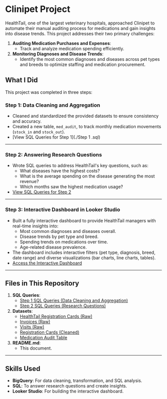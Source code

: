 # **Clinipet Project**

HealthTail, one of the largest veterinary hospitals, approached Clinipet to automate their manual auditing process for medications and gain insights into disease trends. This project addresses their two primary challenges:
1. **Auditing Medication Purchases and Expenses**:
   - Track and analyze medication spending efficiently.
2. **Monitoring Diagnoses and Disease Trends**:
   - Identify the most common diagnoses and diseases across pet types and breeds to optimize staffing and medication procurement.

## **What I Did**
This project was completed in three steps:

### **Step 1: Data Cleaning and Aggregation**
- Cleaned and standardized the provided datasets to ensure consistency and accuracy.
- Created a new table, `med_audit`, to track monthly medication movements (`stock_in` and `stock_out`).
- [View SQL Queries for Step 1](./Step 1 .sql)

---

### **Step 2: Answering Research Questions**
- Wrote SQL queries to address HealthTail's key questions, such as:
  - What diseases have the highest costs?
  - What is the average spending on the disease generating the most revenue?
  - Which months saw the highest medication usage?
- [View SQL Queries for Step 2](./Step%202.sql)

---

### **Step 3: Interactive Dashboard in Looker Studio**
- Built a fully interactive dashboard to provide HealthTail managers with real-time insights into:
  - Most common diagnoses and diseases overall.
  - Disease trends by pet type and breed.
  - Spending trends on medications over time.
  - Age-related disease prevalence.
- The dashboard includes interactive filters (pet type, diagnosis, breed, date range) and diverse visualizations (bar charts, line charts, tables).
- [Access the Interactive Dashboard](https://lookerstudio.google.com/u/0/reporting/761c9d73-2b69-4651-a80c-4cab8b4136cd/page/hlgcE/edit)

---

## **Files in This Repository**
1. **SQL Queries**:
   - [Step 1 SQL Queries (Data Cleaning and Aggregation)](./Step%201.sql)
   - [Step 2 SQL Queries (Research Questions)](./Step%202.sql)
2. **Datasets**:
   - [HealthTail Registration Cards (Raw)](./healthtail_reg_cards.csv)
   - [Invoices (Raw)](./invoices.csv)
   - [Visits (Raw)](./visits.csv)
   - [Registration Cards (Cleaned)](./registration_clean.csv)
   - [Medication Audit Table](./med_audit.csv)
3. **README.md**:
   - This document.

---

## **Skills Used**
- **BigQuery**: For data cleaning, transformation, and SQL analysis.
- **SQL**: To answer research questions and create insights.
- **Looker Studio**: For building the interactive dashboard.

